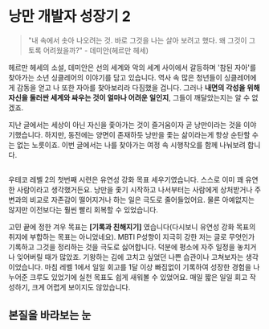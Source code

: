 # 낭만 개발자 성장기 2 

> "내 속에서 솟아 나오려는 것. 바로 그것을 나는 살아 보려고 했다. 왜 그것이 그토록 어려웠을까?" - 데미안(헤르만 헤세)

헤르만 헤세의 소설, 데미안은 선의 세계와 악의 세계 사이에서 갈등하며 '참된 자아'를 찾아가는 소년 싱클레어의 이야기를 담고 있습니다. 역사 속 많은 청년들이 싱클레어에게 감동을 얻고 나 또한 자아를 찾아보리라 다짐했을 겁니다. 그러나 __내면의 각성을 위해 자신을 둘러싼 세계와 싸우는 것이 얼마나 어려운 일인지__, 그들이 깨달았는지는 알 수 없겠죠.  

지난 글에서는 세상이 아닌 자신을 좇아가는 것이 즐거움이자 곧 낭만이라는 것을 이야기했습니다. 하지만, 동전에는 양면이 존재하듯 낭만을 좇는 삶이라는게 항상 순탄할 수는 없는 노릇이죠. 이번 글에서는 나를 찾아가는 여정 속 시행착오를 함께 나눠보려 합니다. 

## 
우테코 레벨 2의 첫번째 시련은 유연성 강화 목표 세우기였습니다. 스스로 이미 꽤 유연한 사람이라고 생각했거든요. 낭만을 좇기 시작하고 나서부터는 사람에게 상처받거나 주변과의 비교로 자존감이 떨어지거나 하는 일은 극도로 줄어들었어요. 물론 아예없지는 않지만 이전보다는 훨씬 빨리 회복할 수 있었습니다.  

고민 끝에 정한 겨우 목표는 __[기록과 친해지기]__ 였습니다(다시보니 유연성 강화 목표의 취지에 부합하는 목표는 아니었네요). MBTI P성향이 지극히 강한 저는 글로 무엇인가 기록하고 그것을 정리하는 것을 극도로 싫어합니다. 덕분에 평소에 자주 일정을 놓치거나 잊어버릴 때가 많았죠. 기왕하는 김에 고치고 싶었던 나쁜 습관이나 고쳐보자는 생각이었습니다. 마침 레벨 1에서 일일 회고를 1달 이상 빠짐없이 기록하여 성장한 경험을 나누어준 크루도 있었기에 실천 목표도 쉽게 새워볼 수 있었어요. 매일 짧은 일일 회고 작성하기, 크게 어렵게 보이지도 않았습니다. 





## 본질을 바라보는 눈

## 